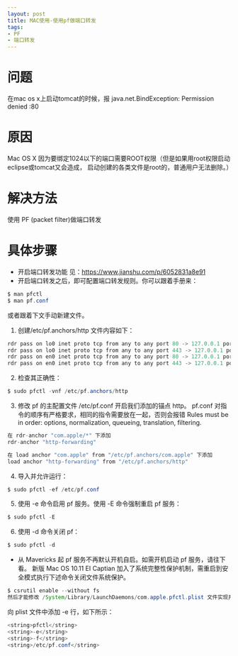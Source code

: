```yaml
---
layout: post
title: MAC使用-使用pf做端口转发
tags:
- PF 
- 端口转发
---
```



# 问题
   在mac os x上启动tomcat的时候，报 java.net.BindException: Permission denied <null>:80
# 原因
   Mac OS X 因为要绑定1024以下的端口需要ROOT权限（但是如果用root权限启动eclipse或tomcat又会造成， 启动创建的各类文件是root的，普通用户无法删除。）
# 解决方法
   使用 PF (packet filter)做端口转发
# 具体步骤
  -   开启端口转发功能
     见：https://www.jianshu.com/p/6052831a8e91
  -   开启端口转发之后，即可配置端口转发规则。你可以跟着手册来：
```java
$ man pfctl
$ man pf.conf
```

或者跟着下文手动新建文件。
1.  创建/etc/pf.anchors/http 文件内容如下：

```java
rdr pass on lo0 inet proto tcp from any to any port 80 -> 127.0.0.1 port 8080
rdr pass on lo0 inet proto tcp from any to any port 443 -> 127.0.0.1 port 4443
rdr pass on en0 inet proto tcp from any to any port 80 -> 127.0.0.1 port 8080
rdr pass on en0 inet proto tcp from any to any port 443 -> 127.0.0.1 port 4443
```

2.  检查其正确性：
```java
$ sudo pfctl -vnf /etc/pf.anchors/http
```

3.  修改 pf 的主配置文件 /etc/pf.conf 开启我们添加的锚点 http。
pf.conf 对指令的顺序有严格要求，相同的指令需要放在一起，否则会报错 Rules must be in order: options, normalization, queueing, translation, filtering.
```java
在 rdr-anchor "com.apple/*" 下添加
rdr-anchor "http-forwarding"

在 load anchor "com.apple" from "/etc/pf.anchors/com.apple" 下添加
load anchor "http-forwarding" from "/etc/pf.anchors/http"
```

4.  导入并允许运行：
```java
$ sudo pfctl -ef /etc/pf.conf
```

5.  使用 -e 命令启用 pf 服务。使用 -E 命令强制重启 pf 服务：
```java
$ sudo pfctl -E
```

6.  使用 -d 命令关闭 pf：
```java
$ sudo pfctl -d
```

  -   从 Mavericks 起 pf 服务不再默认开机自启。如需开机启动 pf 服务，请往下看。
新版 Mac OS 10.11 EI Captian 加入了系统完整性保护机制，需重启到安全模式执行下述命令关闭文件系统保护。
```java
$ csrutil enable --without fs
然后才能修改 /System/Library/LaunchDaemons/com.apple.pfctl.plist 文件实现开机自启用配置。
```
向 plist 文件中添加 -e 行，如下所示：
```java
<string>pfctl</string>
<string>-e</string>
<string>-f</string>
<string>/etc/pf.conf</string>
```
